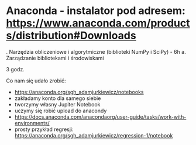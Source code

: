 # Anaconda - instalator pod adresem: https://www.anaconda.com/products/distribution#Downloads

. Narzędzia obliczeniowe i algorytmiczne (biblioteki NumPy i SciPy) - 6h
a. Zarządzanie bibliotekami i środowiskami

3 godz.

Co nam się udało zrobić:

- https://anaconda.org/sgh_adamjurkiewicz/notebooks
- zakładamy konto dla samego siebie
- tworzymy własny Jupiter Notebook
- uczymy się robić upload do anacondy
- https://docs.anaconda.com/anacondaorg/user-guide/tasks/work-with-environments/
- prosty przykład regresji: https://anaconda.org/sgh_adamjurkiewicz/regression-1/notebook